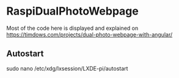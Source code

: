 # RaspiDualPhotoWebpage

Most of the code here is displayed and explained on https://timdows.com/projects/dual-photo-webpage-with-angular/


## Autostart
sudo nano /etc/xdg/lxsession/LXDE-pi/autostart

